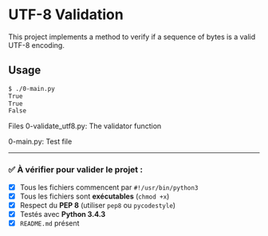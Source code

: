 # UTF-8 Validation

This project implements a method to verify if a sequence of bytes is a valid UTF-8 encoding.

## Usage

```bash
$ ./0-main.py
True
True
False
```

Files
0-validate_utf8.py: The validator function

0-main.py: Test file



---

### ✅ À vérifier pour valider le projet :

- [x] Tous les fichiers commencent par `#!/usr/bin/python3`
- [x] Tous les fichiers sont **exécutables** (`chmod +x`)
- [x] Respect du **PEP 8** (utiliser `pep8` ou `pycodestyle`)
- [x] Testés avec **Python 3.4.3**
- [x] `README.md` présent
